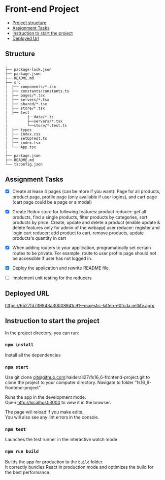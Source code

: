 # Front-end Project

- [Project structure](#structure)
- [Assignment Tasks](#assignment-tasks)
- [Instruction to start the project](#Instruction-to-start-the-project)
- [Deployed Url](#deployed-url)



## Structure

```
.
├── package-lock.json
├── package.json
├── README.md
├── src
|  ├── components/*.tsx
|  ├── constants/constants.ts
|  ├── pages/*.tsx
|  ├── servers/*.tsx
|  ├── shared/*.tsx
|  ├── store/*.tsx
|  ├── test
|         ├──data/*.ts
|         ├──servers/*.tsx  
|         └──store/*.test.ts  
|  ├── types 
|  ├── index.css
|  ├── setUpTest.ts
|  ├── index.tsx
|  └── App.tsx
|
├── package.json
├── README.md
└── tsconfig.json
```


## Assignment Tasks
- [x] Create at lease 4 pages (can be more if you want): Page for all products, product page, profile page (only available if user logins), and cart page (cart page could be a page or a modal)
- [x] Create Redux store for following features:
product reducer: get all products, find a single products, filter products by categories, sort products by price. Create, update and delete a product (enable update & delete features only for admin of the webapp)
user reducer: register and login
cart reducer: add product to cart, remove products, update products's quantity in cart
- [x] When adding routers to your application, programatically set certain routes to be private. For example, route to user profile page should not be accessible if user has not logged in.
- [x] Deploy the application and rewrite README file.
- [ ] Implement unit testing for the reducers



## Deployed URL
https://6527fd739943a30008941c91--majestic-kitten-e0fcda.netlify.app/

## Instruction to start the project

In the project directory, you can run:

### `npm install`

Install all the dependencies

### `npm start`

Use
git clone git@github.com:haiderali27/fs16_6-frontend-project.git
to clone the project to your computer directory. 
Navigate to folder "fs16_6-frontend-project"


Runs the app in the development mode.\
Open [http://localhost:3000](http://localhost:3000) to view it in the browser.

The page will reload if you make edits.\
You will also see any lint errors in the console.

### `npm test`

Launches the test runner in the interactive watch mode

### `npm run build`

Builds the app for production to the `build` folder.\
It correctly bundles React in production mode and optimizes the build for the best performance.
